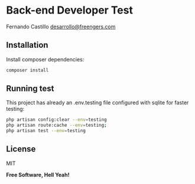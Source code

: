 # Back-end Developer Test
Fernando Castillo
desarrollo@freengers.com


## Installation
Install composer dependencies:

```sh
composer install
```

## Running test

This project has already an .env.testing file configured with sqlite for faster testing:

```sh
php artisan config:clear --env=testing
php artisan route:cache --env=testing;
php artisan test --env=testing
```

## License

MIT

**Free Software, Hell Yeah!**

